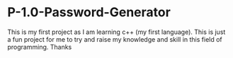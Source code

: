 # P-1.0-Password-Generator
This is my first project as I am learning c++ (my first language). This is just a fun project for me to try and raise my knowledge and skill in this field of programming. Thanks
